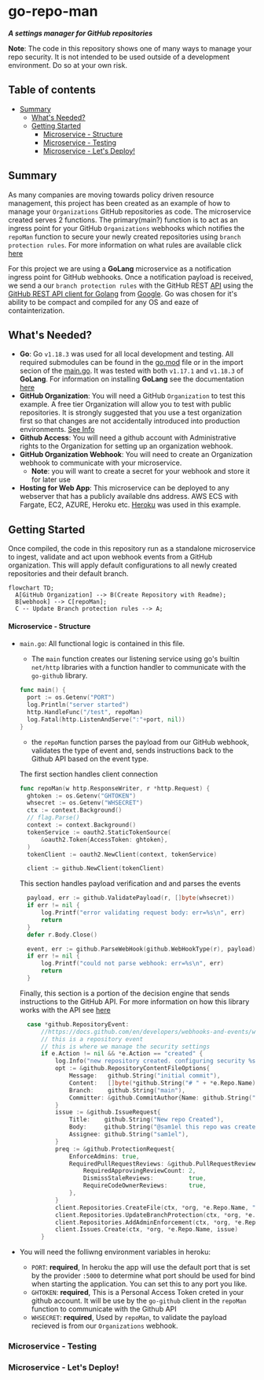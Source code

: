 # go-repo-man
***A settings manager for GitHub repositories***

**Note**:  The code in this repository shows one of many ways to manage your repo security. It is not intended to be used outside of a development environment. Do so at your own risk.

## Table of contents

- [Summary](#summary)
  - [What's Needed?](#whats-needed)
  - [Getting Started](#getting-started)
    - [Microservice - Structure](#microservice---structure)
	- [Microservice - Testing](#microservice---testing)
	- [Microservice - Let's Deploy!](#microservice---lets-deploy)

## Summary

 As many companies are moving towards policy driven resource management, this project has been created as an example of how to manage your `Organizations` GitHub repositories as code. The microservice created serves 2 functions. The primary(main?) function is to act as an ingress point for your GitHub `Organizations` webhooks which notifies the `repoMan` function to secure your newly created repositories using `branch protection rules`. For more information on what rules are available click [here](https://docs.github.com/en/repositories/configuring-branches-and-merges-in-your-repository/defining-the-mergeability-of-pull-requests/managing-a-branch-protection-rule)

For this project we are using a **GoLang** microservice as a notification ingress point for GitHub webhooks. Once a notification payload is received, we send a our `branch protection rules` with the GitHub REST [API](https://docs.github.com/en/rest) using the [GitHub REST API client for Golang](https://github.com/google/go-github) from [Google](https://github.com/google). Go was chosen for it's ability to be compact and compiled for any OS and eaze of containterization.

## What's Needed?

- **Go**: Go `v1.18.3` was used for all local development and testing. All required submodules can be found in the [go.mod](go.mod) file or in the import secion of the [main.go](main.go). It was tested with both `v1.17.1` and `v1.18.3` of **GoLang**. For information on installing **GoLang** see the documentation [here](https://go.dev/doc/install)
- **GitHub Organization**:  You will need a GitHub `Organization` to test this example. A free tier Organization will allow you to test with public repositories. It is strongly suggested that you  use a test organization first so that changes are not accidentally introduced into production environments. [See Info](https://docs.github.com/en/organizations/collaborating-with-groups-in-organizations/creating-a-new-organization-from-scratch)
- **Github Access**: You will need a github account with Administrative rights to the Organization for setting up an organization webhook.
- **GitHub Organization Webhook**: You will need to create an Organization webhook to communicate with your microservice.
  - **Note**: you will want to create a secret for your webhook and store it for later use
- **Hosting for Web App**: This microservice can be deployed to any webserver that has a publicly available dns address. AWS ECS with Fargate, EC2, AZURE, Heroku etc.  [Heroku](https://www.heroku.com/) was used in this example.

## Getting Started

Once compiled, the code in this repository run as a standalone microservice to ingest, validate and act upon webhook events from a GitHub organization. This will apply default configurations to all newly created repositories and their default branch.

```mermaid
flowchart TD;
  A[GitHub Organization] --> B(Create Repository with Readme);
  B[webhook] --> C[repoMan];
  C -- Update Branch protection rules --> A;
```

#### Microservice - Structure

- `main.go`: All functional logic is contained in this file.

  - The `main` function creates our listening service using go's builtin `net/http` libraries with a function handler to communicate with the `go-github` library.

  ```go
  func main() {
	port := os.Getenv("PORT")
	log.Println("server started")
	http.HandleFunc("/test", repoMan)
	log.Fatal(http.ListenAndServe(":"+port, nil))
  }
  ```

  - the `repoMan` function parses the payload from our GitHub webhook, validates the type of event and, sends instructions back to the Github API based on the event type.

  The first section handles client connection
  ```go
  func repoMan(w http.ResponseWriter, r *http.Request) {
	ghtoken := os.Getenv("GHTOKEN")
	whsecret := os.Getenv("WHSECRET")
	ctx := context.Background()
	// flag.Parse()
	context := context.Background()
	tokenService := oauth2.StaticTokenSource(
		&oauth2.Token{AccessToken: ghtoken},
	)
	tokenClient := oauth2.NewClient(context, tokenService)

	client := github.NewClient(tokenClient)
  ```

  This section handles payload verification and and parses the events

  ```go
  	payload, err := github.ValidatePayload(r, []byte(whsecret))
	if err != nil {
		log.Printf("error validating request body: err=%s\n", err)
		return
	}
	defer r.Body.Close()

	event, err := github.ParseWebHook(github.WebHookType(r), payload)
	if err != nil {
		log.Printf("could not parse webhook: err=%s\n", err)
		return
	}
  ```

  Finally, this section is a portion of the decision engine that sends instructions to the GitHub API. For more information on how this library works with the API see [here](https://pkg.go.dev/github.com/google/go-github@v17.0.0+incompatible/github#RepositoriesService.UpdateBranchProtection)

  ```go
	case *github.RepositoryEvent:
		//https://docs.github.com/en/developers/webhooks-and-events/webhooks/webhook-events-and-payloads#repository
		// this is a repository event
		// this is where we manage the security settings
		if e.Action != nil && *e.Action == "created" {
			log.Info("new repository created. configuring security %s\n")
			opt := &github.RepositoryContentFileOptions{
				Message:   github.String("initial commit"),
				Content:   []byte(*github.String("# " + *e.Repo.Name)),
				Branch:    github.String("main"),
				Committer: &github.CommitAuthor{Name: github.String("Jeff Brimager"), Email: github.String("jbrimager@automata-devops.io")},
			}
			issue := &github.IssueRequest{
				Title:    github.String("New repo Created"),
				Body:     github.String("@sam1el this repo was created with the following rules applied\n - Require Pull Request Review\n - Requires 2 Approvers\n - Dismiss Stale Reviews\n - Require CodeOwner Review"),
				Assignee: github.String("sam1el"),
			}
			preq := &github.ProtectionRequest{
				EnforceAdmins: true,
				RequiredPullRequestReviews: &github.PullRequestReviewsEnforcementRequest{
					RequiredApprovingReviewCount: 2,
					DismissStaleReviews:          true,
					RequireCodeOwnerReviews:      true,
				},
			}
			client.Repositories.CreateFile(ctx, *org, *e.Repo.Name, "README.md", opt)
			client.Repositories.UpdateBranchProtection(ctx, *org, *e.Repo.Name, "main", preq)
			client.Repositories.AddAdminEnforcement(ctx, *org, *e.Repo.Name, "main")
			client.Issues.Create(ctx, *org, *e.Repo.Name, issue)
		}
    ```

- You will need the folliwng environment variables in heroku:
  - `PORT`: **required**, In heroku the app will use the default port that is set by the provider `:5000` to determine what port should be used for bind when starting the application. You can set this to any port you like.
  - `GHTOKEN`: **required**, This is a Personal Access Token creted in your github account. It will be use by the `go-github` client in the `repoMan` function to communicate with the Github API
  - `WHSECRET`: **required**, Used by `repoMan`, to validate the payload recieved is from our `Organizations` webhook.

### Microservice - Testing
### Microservice - Let's Deploy!
